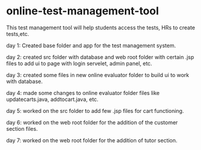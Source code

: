 # online-test-management-tool
This test management tool will help students access the tests, HRs to create tests,etc.

day 1:
Created base folder and app for the test management system.

day 2: 
created src folder with database and web root folder with certain .jsp files to add ui to
page with login servelet, admin panel, etc.

day 3:
created some files in new online evaluator folder to build ui to work with database.

day 4:
made some changes to online evaluator folder files like updatecarts.java, addtocart.java, etc.

day 5: 
worked on the src folder to add few .jsp files for cart functioning.

day 6:
worked on the web root folder for the addition of the customer section files.

day 7: 
worked on the web root folder for the addition of tutor section.
